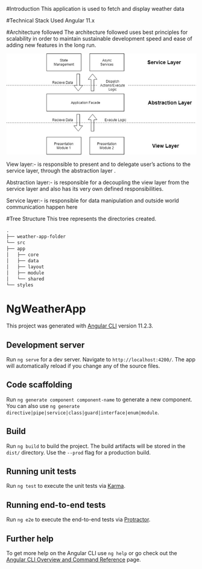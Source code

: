 #Introduction
This application is used to fetch and display weather data

#Technical Stack Used
Angular 11.x

#Architecture followed 
The architecture followed uses best principles for scalability in order to maintain sustainable development speed and ease of adding new features in the long run.

![Scalable Architecture](./Scalable_Architecture_Diagram.jpg)

View layer:- is responsible to present and to delegate user’s actions to the service layer, through the abstraction layer .

Abstraction layer:- is responsible for a decoupling the view layer from the service layer and also has its very own defined responsibilities.

Service layer:- is responsible for data manipulation and outside world communication happen here

#Tree Structure
This tree represents the directories created.
````
.
├── weather-app-folder
└── src
├── app
│   ├── core
│   ├── data
│   ├── layout
│   ├── module
│   └── shared
└── styles
````
# NgWeatherApp

This project was generated with [Angular CLI](https://github.com/angular/angular-cli) version 11.2.3.

## Development server

Run `ng serve` for a dev server. Navigate to `http://localhost:4200/`. The app will automatically reload if you change any of the source files.

## Code scaffolding

Run `ng generate component component-name` to generate a new component. You can also use `ng generate directive|pipe|service|class|guard|interface|enum|module`.

## Build

Run `ng build` to build the project. The build artifacts will be stored in the `dist/` directory. Use the `--prod` flag for a production build.

## Running unit tests

Run `ng test` to execute the unit tests via [Karma](https://karma-runner.github.io).

## Running end-to-end tests

Run `ng e2e` to execute the end-to-end tests via [Protractor](http://www.protractortest.org/).

## Further help

To get more help on the Angular CLI use `ng help` or go check out the [Angular CLI Overview and Command Reference](https://angular.io/cli) page.
